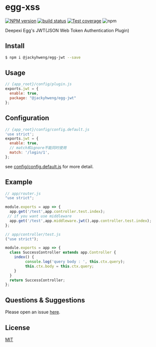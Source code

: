 # egg-xss

[![NPM version][npm-image]][npm-url]
[![build status][travis-image]][travis-url]
[![Test coverage][codecov-image]][codecov-url]
![npm](https://img.shields.io/npm/dw/@jackyhweng/egg-jwt)

[npm-image]: https://img.shields.io/npm/v/egg-jwt2.svg?style=flat-square
[npm-url]: https://www.npmjs.com/package/egg-jwt2
[travis-image]: https://img.shields.io/travis/deepexi/egg-jwt2.svg?style=flat-square
[travis-url]: https://travis-ci.org/deepexi/egg-jwt2
[codecov-image]: https://img.shields.io/codecov/c/gh/deepexi/egg-jwt2.svg?style=flat-square
[codecov-url]: https://codecov.io/gh/deepexi/egg-jwt2
[download-image]: https://img.shields.io/npm/dw/@jackyhweng/egg-jwt
[download-url]: https://www.npmjs.com/package/@jackyhweng/egg-jwt



Deepexi Egg's JWT(JSON Web Token Authentication Plugin)

## Install

```bash
$ npm i @jackyhweng/egg-jwt --save
```


## Usage

```js
// {app_root}/config/plugin.js
exports.jwt = {
  enable: true,
  package: "@jackyhweng/egg-jwt"
};
```

## Configuration

```js
// {app_root}/config/config.default.js
'use strict';
exports.jwt = {
  enable: true,
  // match和ignore不能同时使用
  match: '/login/1',
};
```

see [config/config.default.js](config/config.default.js) for more detail.

## Example

```javascript
// app/router.js
"use strict";

module.exports = app => {
  app.get('/test',app.controller.test.index);
 // if you want use middleware
  app.get('/test',app.middleware.jwt(),app.controller.test.index);
};
```

```js
// app/controller/test.js
("use strict");

module.exports = app => {
  class SuccessController extends app.Controller {
    index() {
         console.log('query body : ', this.ctx.query);
         this.ctx.body = this.ctx.query;
    }
  }
  return SuccessController;
};
```


## Questions & Suggestions

Please open an issue [here](https://github.com/eggjs/egg/issues).

## License

[MIT](LICENSE)
